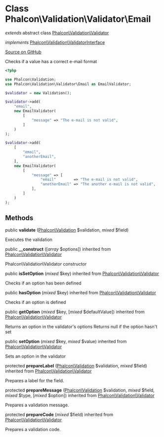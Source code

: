 # Class **Phalcon\\Validation\\Validator\\Email**

*extends* abstract class [Phalcon\Validation\Validator](/en/3.2/api/Phalcon_Validation_Validator)

*implements* [Phalcon\Validation\ValidatorInterface](/en/3.2/api/Phalcon_Validation_ValidatorInterface)

<a href="https://github.com/phalcon/cphalcon/blob/master/phalcon/validation/validator/email.zep" class="btn btn-default btn-sm">Source on GitHub</a>

Checks if a value has a correct e-mail format

```php
<?php

use Phalcon\Validation;
use Phalcon\Validation\Validator\Email as EmailValidator;

$validator = new Validation();

$validator->add(
    "email",
    new EmailValidator(
        [
            "message" => "The e-mail is not valid",
        ]
    )
);

$validator->add(
    [
        "email",
        "anotherEmail",
    ],
    new EmailValidator(
        [
            "message" => [
                "email"        => "The e-mail is not valid",
                "anotherEmail" => "The another e-mail is not valid",
            ],
        ]
    )
);

```


## Methods
public  **validate** ([Phalcon\Validation](/en/3.2/api/Phalcon_Validation) $validation, *mixed* $field)

Executes the validation



public  **__construct** ([*array* $options]) inherited from [Phalcon\Validation\Validator](/en/3.2/api/Phalcon_Validation_Validator)

Phalcon\\Validation\\Validator constructor



public  **isSetOption** (*mixed* $key) inherited from [Phalcon\Validation\Validator](/en/3.2/api/Phalcon_Validation_Validator)

Checks if an option has been defined



public  **hasOption** (*mixed* $key) inherited from [Phalcon\Validation\Validator](/en/3.2/api/Phalcon_Validation_Validator)

Checks if an option is defined



public  **getOption** (*mixed* $key, [*mixed* $defaultValue]) inherited from [Phalcon\Validation\Validator](/en/3.2/api/Phalcon_Validation_Validator)

Returns an option in the validator's options
Returns null if the option hasn't set



public  **setOption** (*mixed* $key, *mixed* $value) inherited from [Phalcon\Validation\Validator](/en/3.2/api/Phalcon_Validation_Validator)

Sets an option in the validator



protected  **prepareLabel** ([Phalcon\Validation](/en/3.2/api/Phalcon_Validation) $validation, *mixed* $field) inherited from [Phalcon\Validation\Validator](/en/3.2/api/Phalcon_Validation_Validator)

Prepares a label for the field.



protected  **prepareMessage** ([Phalcon\Validation](/en/3.2/api/Phalcon_Validation) $validation, *mixed* $field, *mixed* $type, [*mixed* $option]) inherited from [Phalcon\Validation\Validator](/en/3.2/api/Phalcon_Validation_Validator)

Prepares a validation message.



protected  **prepareCode** (*mixed* $field) inherited from [Phalcon\Validation\Validator](/en/3.2/api/Phalcon_Validation_Validator)

Prepares a validation code.



